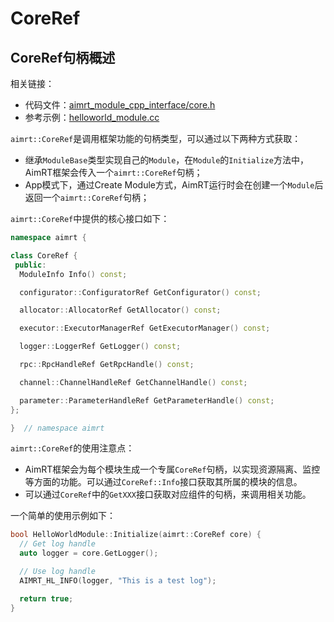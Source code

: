 # CoreRef

## CoreRef句柄概述

相关链接：
- 代码文件：[aimrt_module_cpp_interface/core.h](https://code.agibot.com/agibot_aima/aimrt/-/blob/main/src/interface/aimrt_module_cpp_interface/core.h)
- 参考示例：[helloworld_module.cc](https://code.agibot.com/agibot_aima/aimrt/-/blob/main/src/examples/cpp/helloworld/module/helloworld_module/helloworld_module.cc)


`aimrt::CoreRef`是调用框架功能的句柄类型，可以通过以下两种方式获取：
- 继承`ModuleBase`类型实现自己的`Module`，在`Module`的`Initialize`方法中，AimRT框架会传入一个`aimrt::CoreRef`句柄；
- App模式下，通过Create Module方式，AimRT运行时会在创建一个`Module`后返回一个`aimrt::CoreRef`句柄；

`aimrt::CoreRef`中提供的核心接口如下：

```cpp
namespace aimrt {

class CoreRef {
 public:
  ModuleInfo Info() const;

  configurator::ConfiguratorRef GetConfigurator() const;

  allocator::AllocatorRef GetAllocator() const;

  executor::ExecutorManagerRef GetExecutorManager() const;

  logger::LoggerRef GetLogger() const;

  rpc::RpcHandleRef GetRpcHandle() const;

  channel::ChannelHandleRef GetChannelHandle() const;

  parameter::ParameterHandleRef GetParameterHandle() const;
};

}  // namespace aimrt
```


`aimrt::CoreRef`的使用注意点：
- AimRT框架会为每个模块生成一个专属`CoreRef`句柄，以实现资源隔离、监控等方面的功能。可以通过`CoreRef::Info`接口获取其所属的模块的信息。
- 可以通过`CoreRef`中的`GetXXX`接口获取对应组件的句柄，来调用相关功能。

一个简单的使用示例如下：
```cpp
bool HelloWorldModule::Initialize(aimrt::CoreRef core) {
  // Get log handle
  auto logger = core.GetLogger();

  // Use log handle
  AIMRT_HL_INFO(logger, "This is a test log");

  return true;
}
```

